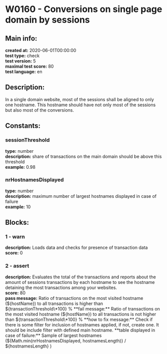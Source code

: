 # W0160 - Conversions on single page domain by sessions  
## Main info:  
**created at:** 2020-06-01T00:00:00  
**test type:** check  
**test version:** 5  
**maximal test score:** 80  
**test language:** en  
## Description:  
In a single domain website, most of the sessions shall be aligned to only one hostname. This hostname should have not only most of the sessions but also most of the conversions.  
## Constants:  
### sessionThreshold
**type:** number  
**description:** share of transactions on the main domain should be above this threshold   
**example:** 0.98  
### nrHostnamesDisplayed
**type:** number  
**description:** maximum number of largest hostnames displayed in case of failure   
**example:** 10  
## Blocks:  
### 1 - warn
**description:** Loads data and checks for presence of transaction data  
**score:** 0  
### 2 - assert
**description:** Evaluates the total of the transactions and reports about the amount of sessions transactions by each hostname to see the hostname detaining the most transactions among your websites.  
**score:** 80  
**pass message:** Ratio of transactions on the most visited hostname  (${hostName}) to all transactions is higher than ${transactionThreshold\*100} %  
**fail message:** Ratio of transactions on the most visited hostname  (${hostName}) to all transactions is not higher than ${transactionThreshold\*100} %  
**how to fix message:** Check if there is some filter for inclusion of hostnames applied, if not, create one. It should be include filter with defined main hostname.  
**table displayed in case of failure:** Sample of largest hostnames (${Math.min(nrHostnamesDisplayed, hostnamesLength)} / ${hostnamesLength} )  
